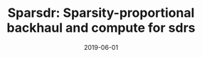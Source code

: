 ---
title: "Sparsdr: Sparsity-proportional backhaul and compute for sdrs"
collection: publications
permalink: /publication/2019-06-01-Sparsdr-Sparsity-proportional-backhaul-and-compute-for-sdrs
excerpt: '5 cites: https://scholar.google.com/scholar?oi=bibs\&amp;hl=en\&amp;cites=17100681048462830739'
date: 2019-06-01
venue: 'ACM Mobisys 2019 -- Acceptance rate 22 (39 papers accepted out of 172 submitted)'
link: 'https://doi.org/10.1145/2486001'
paperurl: '/files/papers/sparsdr.pdf'
citation: ' M Khazraee,  Y Guddeti,  S Crow,  AC Snoeren,  K Levchenko,  D Bharadia,  A Schulman, '
---